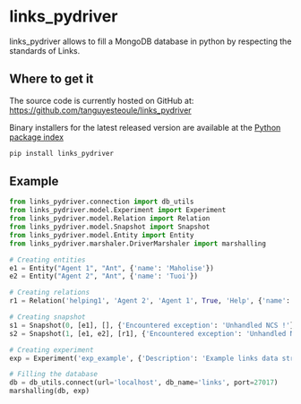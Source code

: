 # links_pydriver

links_pydriver allows to fill a MongoDB database in python by respecting the standards of Links.

## Where to get it
The source code is currently hosted on GitHub at:
https://github.com/tanguyesteoule/links_pydriver

Binary installers for the latest released version are available at the [Python
package index](https://pypi.org/project/links_pydriver)
```sh
pip install links_pydriver
```

## Example

```py
from links_pydriver.connection import db_utils
from links_pydriver.model.Experiment import Experiment
from links_pydriver.model.Relation import Relation
from links_pydriver.model.Snapshot import Snapshot
from links_pydriver.model.Entity import Entity
from links_pydriver.marshaler.DriverMarshaler import marshalling

# Creating entities
e1 = Entity("Agent 1", "Ant", {'name': 'Maholise'})
e2 = Entity("Agent 2", "Ant", {'name': 'Tuoi'})

# Creating relations
r1 = Relation('helping1', 'Agent 2', 'Agent 1', True, 'Help', {'name': 'Helping 1')

# Creating snapshot
s1 = Snapshot(0, [e1], [], {'Encountered exception': 'Unhandled NCS !'})
s2 = Snapshot(1, [e1, e2], [r1], {'Encountered exception': 'Unhandled NCS !'})

# Creating experiment
exp = Experiment('exp_example', {'Description': 'Example links data structure'}, [s1, s2])

# Filling the database
db = db_utils.connect(url='localhost', db_name='links', port=27017)
marshalling(db, exp)
```